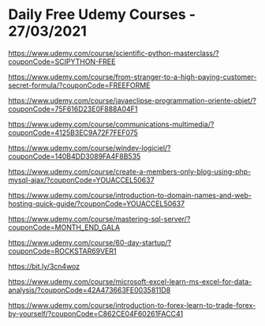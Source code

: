 # Daily Free Udemy Courses - 27/03/2021

https://www.udemy.com/course/scientific-python-masterclass/?couponCode=SCIPYTHON-FREE
https://www.udemy.com/course/from-stranger-to-a-high-paying-customer-secret-formula/?couponCode=FREEFORME
https://www.udemy.com/course/javaeclipse-programmation-oriente-objet/?couponCode=75F616D23E0F888A04F1
https://www.udemy.com/course/communications-multimedia/?couponCode=4125B3EC9A72F7FEF075
https://www.udemy.com/course/windev-logiciel/?couponCode=140B4DD3089FA4F8B535
https://www.udemy.com/course/create-a-members-only-blog-using-php-mysql-ajax/?couponCode=YOUACCEL50637
https://www.udemy.com/course/introduction-to-domain-names-and-web-hosting-quick-guide/?couponCode=YOUACCEL50637
https://www.udemy.com/course/mastering-sql-server/?couponCode=MONTH_END_GALA
https://www.udemy.com/course/60-day-startup/?couponCode=ROCKSTAR69VER1
https://bit.ly/3cn4woz
https://www.udemy.com/course/microsoft-excel-learn-ms-excel-for-data-analysis/?couponCode=42A473663FE0035811D8
https://www.udemy.com/course/introduction-to-forex-learn-to-trade-forex-by-yourself/?couponCode=C862CE04F60261FACC41
